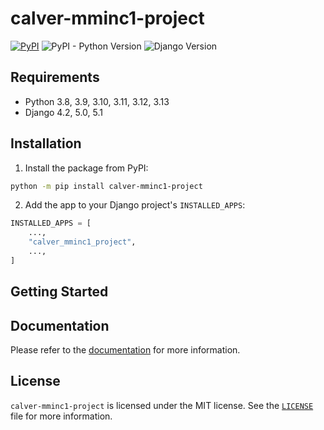 # calver-mminc1-project

[![PyPI](https://img.shields.io/pypi/v/calver-mminc1-project)](https://pypi.org/project/calver-mminc1-project/)
![PyPI - Python Version](https://img.shields.io/pypi/pyversions/calver-mminc1-project)
![Django Version](https://img.shields.io/badge/django-4.2%20%7C%205.0%20%7C%205.1-%2344B78B?labelColor=%23092E20)
<!-- https://shields.io/badges -->
<!-- django-4.2 | 5.0 | 5.1-#44B78B -->
<!-- labelColor=%23092E20 -->

## Requirements

- Python 3.8, 3.9, 3.10, 3.11, 3.12, 3.13
- Django 4.2, 5.0, 5.1

## Installation

1. Install the package from PyPI:

```bash
python -m pip install calver-mminc1-project
```

2. Add the app to your Django project's `INSTALLED_APPS`:

```python
INSTALLED_APPS = [
    ...,
    "calver_mminc1_project",
    ...,
]
```

## Getting Started

## Documentation

Please refer to the [documentation](https://calver-mminc1-project.westervelt.dev/) for more information.

## License

`calver-mminc1-project` is licensed under the MIT license. See the [`LICENSE`](LICENSE) file for more information.
